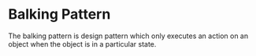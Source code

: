 Balking Pattern
===============

The balking pattern is design pattern which only executes an action on an object when the object is in a particular state.